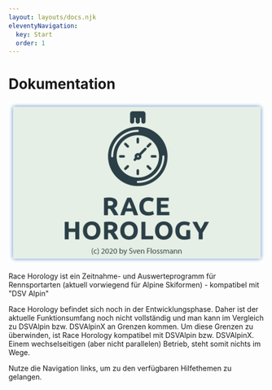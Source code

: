 ```yaml
---
layout: layouts/docs.njk
eleventyNavigation:
  key: Start
  order: 1
---
```


# Dokumentation 

![Race Horology Splash Screen](../../assets/images/SplashScreen.png)

Race Horology ist ein Zeitnahme- und Auswerteprogramm für Rennsportarten (aktuell vorwiegend für Alpine Skiformen) - kompatibel mit "DSV Alpin"

Race Horology befindet sich noch in der Entwicklungsphase. Daher ist der aktuelle Funktionsumfang noch nicht vollständig und man kann im Vergleich zu DSVAlpin bzw. DSVAlpinX an Grenzen kommen. Um diese Grenzen zu überwinden, ist Race Horology kompatibel mit DSVAlpin bzw. DSVAlpinX. Einem wechselseitigen (aber nicht parallelen) Betrieb, steht somit nichts im Wege.

Nutze die Navigation links, um zu den verfügbaren Hilfethemen zu gelangen.
